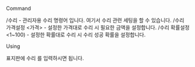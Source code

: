Command

/수리 - 관리자용 수리 명령어 입니다. 여기서 수리 관련 세팅을 할 수 있습니다. 
/수리 가격설정 <가격> - 설정한 가격대로 수리 시 필요한 금액을 설정합니다.
/수리 확률설정 <1~100) - 설정한 확률대로 수리 시 수리 성공 확률을 설정합니다. 

Using

표지판에 수리 를 입력하시면 됩니다. 

